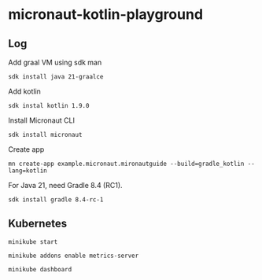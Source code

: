 # micronaut-kotlin-playground

## Log

Add graal VM using sdk man

```
sdk install java 21-graalce
```

Add kotlin

```
sdk instal kotlin 1.9.0
```

Install Micronaut CLI

```
sdk install micronaut
```

Create app

```
mn create-app example.micronaut.mironautguide --build=gradle_kotlin --lang=kotlin
```

For Java 21, need Gradle 8.4 (RC1).

```
sdk install gradle 8.4-rc-1 
```



## Kubernetes

```
minikube start
```

```
minikube addons enable metrics-server
```

```
minikube dashboard
```

